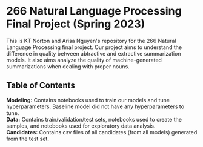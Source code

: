 # 266 Natural Language Processing Final Project (Spring 2023)

This is KT Norton and Arisa Nguyen's repository for the 266 Natural Language Processing final project. Our project aims to understand the difference in quality between abtractive and extractive summarization models.  It also aims analyze the quality of machine-generated summarizations when dealing with proper nouns. 

## Table of Contents

**Modeling:** Contains notebooks used to train our models and tune hyperparameters. Baseline model did not have any hyperparameters to tune.<br>
**Data:** Contains train/validation/test sets, notebooks used to create the samples, and notebooks used for exploratory data analysis.<br>
**Candidates:** Contains csv files of all candidates (from all models) generated from the test set.<br>

